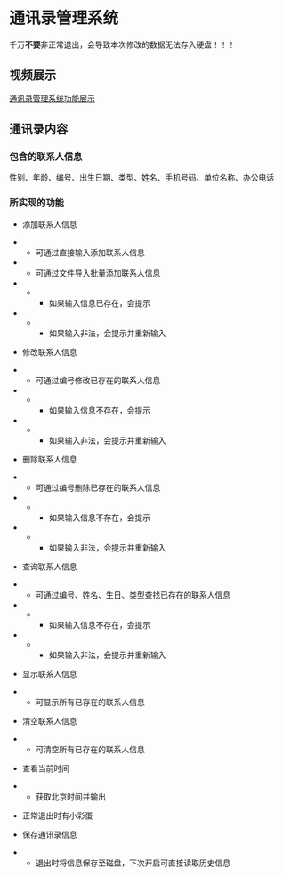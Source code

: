 # 通讯录管理系统

千万**不要**非正常退出，会导致本次修改的数据无法存入硬盘！！！

## 视频展示

[通讯录管理系统功能展示](https://www.bilibili.com/video/BV18W4y167Xr)

## 通讯录内容

### 包含的联系人信息

性别、年龄、编号、出生日期、类型、姓名、手机号码、单位名称、办公电话

### 所实现的功能

- 添加联系人信息
- - 可通过直接输入添加联系人信息
- - 可通过文件导入批量添加联系人信息
- - - 如果输入信息已存在，会提示
- - - 如果输入非法，会提示并重新输入

- 修改联系人信息
- - 可通过编号修改已存在的联系人信息
- - - 如果输入信息不存在，会提示
- - - 如果输入非法，会提示并重新输入

- 删除联系人信息
- - 可通过编号删除已存在的联系人信息
- - - 如果输入信息不存在，会提示
- - - 如果输入非法，会提示并重新输入

- 查询联系人信息
- - 可通过编号、姓名、生日、类型查找已存在的联系人信息
- - - 如果输入信息不存在，会提示
- - - 如果输入非法，会提示并重新输入

- 显示联系人信息
- - 可显示所有已存在的联系人信息

- 清空联系人信息
- - 可清空所有已存在的联系人信息

- 查看当前时间
- - 获取北京时间并输出

- 正常退出时有小彩蛋

- 保存通讯录信息
- - 退出时将信息保存至磁盘，下次开启可直接读取历史信息